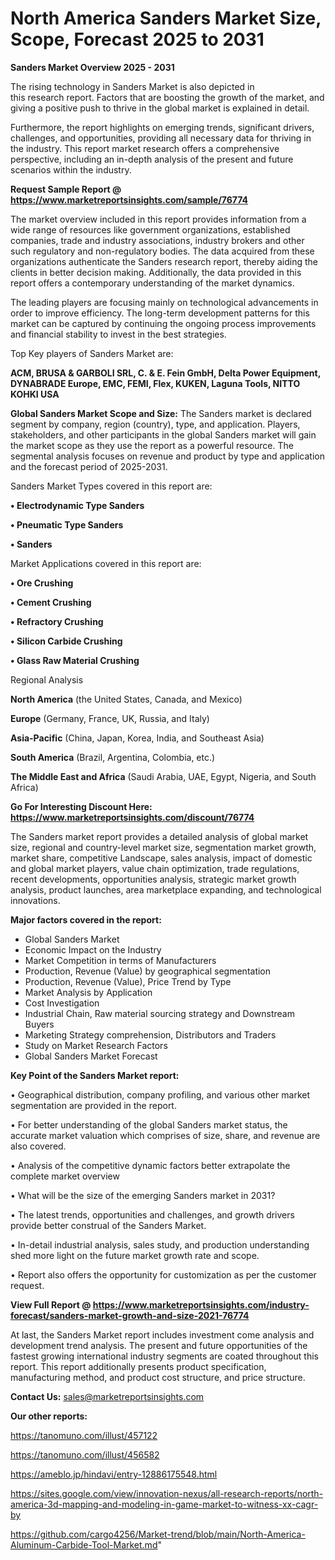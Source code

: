 # North America Sanders Market Size, Scope, Forecast 2025 to 2031

<Strong> Sanders Market Overview 2025 - 2031</strong>

The rising technology in Sanders Market is also depicted in this research report. Factors that are boosting the growth of the market, and giving a positive push to thrive in the global market is explained in detail.

Furthermore, the report highlights on emerging trends, significant drivers, challenges, and opportunities, providing all necessary data for thriving in the industry. This report market research offers a comprehensive perspective, including an in-depth analysis of the present and future scenarios within the industry.

<strong>Request Sample Report @ <a href=https://www.marketreportsinsights.com/sample/76774>https://www.marketreportsinsights.com/sample/76774</a></strong>

The market overview included in this report provides information from a wide range of resources like government organizations, established companies, trade and industry associations, industry brokers and other such regulatory and non-regulatory bodies. The data acquired from these organizations authenticate the Sanders research report, thereby aiding the clients in better decision making. Additionally, the data provided in this report offers a contemporary understanding of the market dynamics.

The leading players are focusing mainly on technological advancements in order to improve efficiency. The long-term development patterns for this market can be captured by continuing the ongoing process improvements and financial stability to invest in the best strategies.

Top Key players of Sanders Market are:

<strong>ACM, BRUSA & GARBOLI SRL, C. & E. Fein GmbH, Delta Power Equipment, DYNABRADE Europe, EMC, FEMI, Flex, KUKEN, Laguna Tools, NITTO KOHKI USA</strong>

<strong><b>Global Sanders Market Scope and Size:</b></strong>
The Sanders market is declared segment by company, region (country), type, and application. Players, stakeholders, and other participants in the global Sanders market will gain the market scope as they use the report as a powerful resource. The segmental analysis focuses on revenue and product by type and application and the forecast period of 2025-2031.

Sanders Market Types covered in this report are:

<strong>• Electrodynamic Type Sanders

• Pneumatic Type Sanders

• Sanders</strong>

Market Applications covered in this report are:

<strong>• Ore Crushing

• Cement Crushing

• Refractory Crushing

• Silicon Carbide Crushing

• Glass Raw Material Crushing</strong> 

Regional Analysis

<strong>North America</strong> (the United States, Canada, and Mexico)

<strong>Europe</strong> (Germany, France, UK, Russia, and Italy)

<strong>Asia-Pacific</strong> (China, Japan, Korea, India, and Southeast Asia)

<strong>South America</strong> (Brazil, Argentina, Colombia, etc.)

<strong>The Middle East and Africa</strong> (Saudi Arabia, UAE, Egypt, Nigeria, and South Africa)

<strong>Go For Interesting Discount Here: <a href=https://www.marketreportsinsights.com/discount/76774>https://www.marketreportsinsights.com/discount/76774</a></strong>

The Sanders market report provides a detailed analysis of global market size, regional and country-level market size, segmentation market growth, market share, competitive Landscape, sales analysis, impact of domestic and global market players, value chain optimization, trade regulations, recent developments, opportunities analysis, strategic market growth analysis, product launches, area marketplace expanding, and technological innovations.

<strong><b>Major factors covered in the report:</b></strong>
<ul>
  <li>Global Sanders Market </li>
  <li>Economic Impact on the Industry</li>
  <li>Market Competition in terms of Manufacturers</li>
  <li>Production, Revenue (Value) by geographical segmentation</li>
  <li>Production, Revenue (Value), Price Trend by Type</li>
  <li>Market Analysis by Application</li>
  <li>Cost Investigation</li>
  <li>Industrial Chain, Raw material sourcing strategy and Downstream Buyers</li>
  <li>Marketing Strategy comprehension, Distributors and Traders</li>
  <li>Study on Market Research Factors</li>
  <li>Global Sanders Market Forecast</li>
</ul>

<strong><b>Key Point of the Sanders Market report:</b></strong>

• Geographical distribution, company profiling, and various other market segmentation are provided in the report.

• For better understanding of the global Sanders market status, the accurate market valuation which comprises of size, share, and revenue are also covered.

• Analysis of the competitive dynamic factors better extrapolate the complete market overview

• What will be the size of the emerging Sanders market in 2031?

• The latest trends, opportunities and challenges, and growth drivers provide better construal of the Sanders Market.

• In-detail industrial analysis, sales study, and production understanding shed more light on the future market growth rate and scope.

• Report also offers the opportunity for customization as per the customer request.

<strong><b>View Full Report @ <a href=https://www.marketreportsinsights.com/industry-forecast/sanders-market-growth-and-size-2021-76774>https://www.marketreportsinsights.com/industry-forecast/sanders-market-growth-and-size-2021-76774</a></b></strong>


At last, the Sanders Market report includes investment come analysis and development trend analysis. The present and future opportunities of the fastest growing international industry segments are coated throughout this report. This report additionally presents product specification, manufacturing method, and product cost structure, and price structure.

<strong>Contact Us:</strong>
sales@marketreportsinsights.com

<strong>Our other reports:</strong>

<a href=https://tanomuno.com/illust/457122>https://tanomuno.com/illust/457122</a>

<a href=https://tanomuno.com/illust/456582>https://tanomuno.com/illust/456582</a>

<a href=https://ameblo.jp/hindavi/entry-12886175548.html>https://ameblo.jp/hindavi/entry-12886175548.html</a>

<a href=https://sites.google.com/view/innovation-nexus/all-research-reports/north-america-3d-mapping-and-modeling-in-game-market-to-witness-xx-cagr-by>https://sites.google.com/view/innovation-nexus/all-research-reports/north-america-3d-mapping-and-modeling-in-game-market-to-witness-xx-cagr-by</a>

<a href=https://github.com/cargo4256/Market-trend/blob/main/North-America-Aluminum-Carbide-Tool-Market.md>https://github.com/cargo4256/Market-trend/blob/main/North-America-Aluminum-Carbide-Tool-Market.md</a>"
